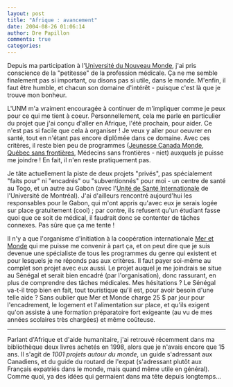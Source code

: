 ```yaml
---
layout: post
title: "Afrique : avancement"
date: 2004-08-26 01:06:14
author: Dre Papillon
comments: true
categories: 
---
```



Depuis ma participation à l'[Université du Nouveau Monde](http://www.uinm.qc.ca/), j'ai pris conscience de la "petitesse" de la profession médicale.  Ça ne me semble finalement pas si important, ou disons pas si utile, dans le monde.  M'enfin, il faut être humble, et chacun son domaine d'intérêt - puisque c'est là que je trouve mon bonheur.

L'UNM m'a vraiment encouragée à continuer de m'impliquer comme je peux pour ce qui me tient à coeur.  Personnellement, cela me parle en particulier du projet que j'ai conçu d'aller en Afrique, l'été prochain, pour aider.  Ce n'est pas si facile que cela à organiser !  Je veux y aller pour oeuvrer en santé, tout en n'étant pas encore diplômée dans ce domaine.  Avec ces critères, il reste bien peu de programmes ([Jeunesse Canada Monde](http://www.cwy-jcm.org/), [Québec sans frontières](http://www.mri.gouv.qc.ca/fr/ouvrir_au_monde/stages_jeunesse/qsf/qsf.asp), Médecins sans frontières - niet) auxquels je puisse me joindre !  En fait, il n'en reste pratiquement pas.

Je tâte actuellement la piste de deux projets "privés", pas spécialement "faits pour" ni "encadrés" ou "subventionnés" pour moi - un centre de santé au Togo, et un autre au Gabon (avec l'[Unité de Santé Internationale](http://www.usi.umontreal.ca/) de l'Université de Montréal).  J'ai d'ailleurs rencontré aujourd'hui les responsables pour le Gabon, qui m'ont appris qu'avec eux je serais logée sur place gratuitement (cool) ; par contre, ils refusent qu'un étudiant fasse quoi que ce soit de médical, il faudrait donc se contenter de tâches connexes.  Pas sûre que ça me tente !

Il n'y a que l'organisme d'initiation à la coopération internationale [Mer et Monde](http://www.monde.ca/) qui me puisse me convenir à part ça, et on peut dire que je suis devenue une spécialiste de tous les programmes du genre qui existent et pour lesquels je ne réponds pas aux critères.  Il faut payer soi-même au complet son projet avec eux aussi.  Le projet auquel je me joindrais se situe au Sénégal et serait bien encadré (par l'organisation), donc rassurant, en plus de comprendre des tâches médicales.  Mes hésitations ?  Le Sénégal va-t-il trop bien en fait, tout touristique qu'il est, pour avoir besoin d'une telle aide ?  Sans oublier que Mer et Monde charge 25 $ par jour pour l'encadrement, le logement et l'alimentation sur place, et qu'ils exigent qu'on assiste à une formation préparatoire fort exigeante (au vu de mes années scolaires très chargées) et même coûteuse.

***

Parlant d'Afrique et d'aide humanitaire, j'ai retrouvé récemment dans ma bibliothèque deux livres achetés en 1998, alors que je n'avais encore que 15 ans.  Il s'agit de *1001 projets autour du monde*, un guide s'adressant aux Canadiens, et du guide du routard de l'expat (s'adressant plutôt aux Français expatriés dans le monde, mais quand même utile en général).  Comme quoi, ya des idées qui germaient dans ma tête depuis longtemps...